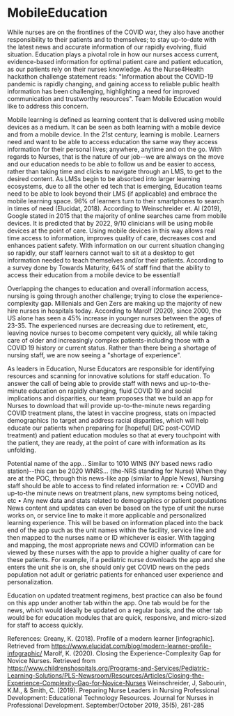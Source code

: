 # MobileEducation
While nurses are on the frontlines of the COVID war, they also have another responsibility to their patients and to themselves; to stay up-to-date with the latest news and accurate information of our rapidly evolving, fluid situation. Education plays a pivotal role in how our nurses access current, evidence-based information for optimal patient care and patient education, as our patients rely on their nurses knowledge. As the Nurse4Health hackathon challenge statement reads: "Information about the COVID-19 pandemic is rapidly changing, and gaining access to reliable public health information has been challenging, highlighting a need for improved communication and trustworthy resources". Team Mobile Education would like to address this concern. 

Mobile learning is defined as learning content that is delivered using mobile devices as a medium. It can be seen as both learning with a mobile device and from a mobile device. In the 21st century,  learning is mobile. Learners need and want to be able to access education the same way they access information for their personal lives; anywhere, anytime and on the go. With regards to Nurses, that is the nature of our job--we are always on the move and our education needs to be able to follow us and be easier to access, rather than taking time and clicks to navigate through an LMS, to get to the desired content.  As LMSs begin to be absorbed into larger learning ecosystems, due to all the other ed tech that is emerging, Education teams need to be able to look beyond their LMS (if applicable) and embrace the mobile learning space. 96% of learners turn to their smartphones to search in times of need (Elucidat, 2018).  According to Weinschreider et. Al (2019), Google stated in 2015 that the majority of online searches came from mobile devices. It is predicted that by 2022, 9/10 clinicians will be using mobile devices at the point of care. Using mobile devices in this way allows real time access to information,  improves quality of care, decreases cost and enhances patient safety. With information on our current situation changing so rapidly, our staff learners cannot wait to sit at a desktop to get information needed to teach themselves and/or their patients. According to a survey done by Towards Maturity, 64% of staff find that the ability to access their education from a mobile device to be essential! 

Overlapping the changes to education and overall information access, nursing is going through another challenge; trying to close the experience-complexity gap. Millenials and Gen Zers are making up the majority of new hire nurses in hospitals today.  According to Marolf (2020), since 2000, the US alone has seen a 45% increase in younger nurses between the ages of 23-35.  The experienced nurses are decreasing due to retirement, etc, leaving novice nurses to become competent very quickly, all  while taking care of older and increasingly complex patients-including those with a COVID 19 history or current status.  Rather than there being a shortage of nursing staff, we are now seeing a "shortage of experience". 

As leaders in Education, Nurse Educators are responsible for identifying resources and scanning for innovative solutions for staff education. To answer the call of being able to provide staff with news and up-to-the-minute education on rapidly changing, fluid COVID 19 and social implications and disparities, our team proposes that we build an app for Nurses to download that will provide up-to-the-minute news regarding COVID treatment plans, the latest in vaccine progress, stats on impacted demographics (to target and address racial disparities, which will help educate our patients when preparing for [hopeful] D/C post-COVID treatment) and patient education modules so that at every touchpoint with the patient, they are ready, at the point of care with information as its unfolding. 

Potential name of the app…
Similar to 1010 WINS (NY based news radio station)--this can be 2020 WNRS… (the-NRS standing for Nurse)
When they are at the POC, through this news-like app (similar to Apple News),  Nursing staff should be able to access to find related information re: 
	• COVID and up-to-the minute news on treatment plans, new symptoms being noticed, etc
	• Any new data and stats related to demographics or patient populations
News content and updates can even be based on the type of unit the nurse works on, or service line to make it more applicable and personalized learning experience.  This will be based on information placed into the back end of the app such as the unit names within the facility, service line and then mapped to the nurses name or ID whichever is easier.  With tagging and mapping,  the most appropriate news and COVID information can be viewed by these nurses with the app to provide a higher quality of care for these patients. For example, if a pediatric nurse downloads the app and she enters the unit she is on, she should only get COVID news on the peds population not adult or geriatric patients for enhanced user experience and personalization.

Education on updated treatment regimens,  best practice can also be found on this app under another tab within the app. One tab would be for the news, which would ideally be updated on a regular basis,  and the other tab would be for education modules that are quick, responsive, and micro-sized for staff to access quickly.

References:
Greany, K. (2018). Profile of a modern learner [infographic].  Retrieved from https://www.elucidat.com/blog/modern-learner-profile-infographic/
Marolf, K. (2020).  Closing the Experience-Complexity Gap for Novice Nurses. Retrieved from https://www.childrenshospitals.org/Programs-and-Services/Pediatric-Learning-Solutions/PLS-Newsroom/Resources/Articles/Closing-the-Experience-Complexity-Gap-for-Novice-Nurses
Weinschreider, J, Sabourin, K.M., & Smith, C. (2019).  Preparing Nurse Leaders in Nursing Professional Development: Educational Technology Resources. Journal for Nurses in Professional Development. September/October 2019, 35(5), 281-285


